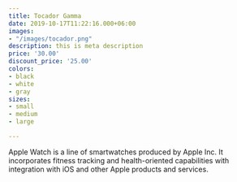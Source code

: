 ```yaml
---
title: Tocador Gamma
date: 2019-10-17T11:22:16.000+06:00
images:
- "/images/tocador.png"
description: this is meta description
price: '30.00'
discount_price: '25.00'
colors:
- black
- white
- gray
sizes:
- small
- medium
- large

---
```

Apple Watch is a line of smartwatches produced by Apple Inc. It incorporates fitness tracking and health-oriented capabilities with integration with iOS and other Apple products and services.